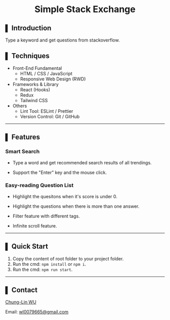<h1 align="center">Simple Stack Exchange</h1>

## ▌ Introduction

Type a keyword and get questions from stackoverflow.

## ▌ Techniques

- Front-End Fundamental
  - HTML / CSS / JavaScript
  - Responsive Web Design (RWD)
- Frameworks & Library
  - React (Hooks)
  - Redux
  - Tailwind CSS
- Others
  - Lint Tool: ESLint / Prettier
  - Version Control: Git / GitHub

---

## ▌ Features

### Smart Search

- Type a word and get recommended search results of all trendings.

- Support the "Enter" key and the mouse click.

### Easy-reading Question List

- Highlight the quesitons when it's score is under 0.

- Highlight the questions when there is more than one answer.

- Filter feature with different tags.

- Infinite scroll feature.

---

## ▌ Quick Start

1. Copy the content of root folder to your project folder.
2. Run the cmd: `npm install` or `npm i`.
3. Run the cmd: `npm run start`.

---

## ▌ Contact

[Chung-Lin WU](https://github.com/Chongfong)

Email: wl0079665@gmail.com
